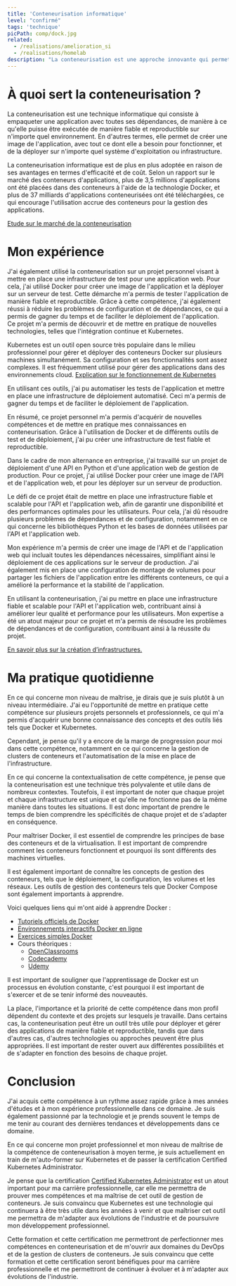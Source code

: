 ```yaml
---
title: 'Conteneurisation informatique'
level: "confirmé"
tags: 'technique'
picPath: comp/dock.jpg
related:
  - /realisations/amelioration_si
  - /realisations/homelab
description: "La conteneurisation est une approche innovante qui permet aux entreprises de déployer leurs applications avec une grande facilité et de manière reproductible."
---
```


# À quoi sert la conteneurisation ?

La conteneurisation est une technique informatique qui consiste à empaqueter une application avec toutes ses dépendances, de manière à ce qu'elle puisse être exécutée de manière fiable et reproductible sur n'importe quel environnement. En d'autres termes, elle permet de créer une image de l'application, avec tout ce dont elle a besoin pour fonctionner, et de la déployer sur n'importe quel système d'exploitation ou infrastructure.

La conteneurisation informatique est de plus en plus adoptée en raison de ses avantages en termes d'efficacité et de coût. Selon un rapport sur le marché des conteneurs d'applications, plus de 3,5 millions d'applications ont été placées dans des conteneurs à l'aide de la technologie Docker, et plus de 37 milliards d'applications conteneurisées ont été téléchargées, ce qui encourage l'utilisation accrue des conteneurs pour la gestion des applications.


[Etude sur le marché de la conteneurisation](https://www.mordorintelligence.com/fr/industry-reports/application-container-market)

# Mon expérience

J'ai également utilisé la conteneurisation sur un projet personnel visant à mettre en place une infrastructure de test pour une application web. Pour cela, j'ai utilisé Docker pour créer une image de l'application et la déployer sur un serveur de test. Cette démarche m'a permis de tester l'application de manière fiable et reproductible. Grâce à cette compétence, j'ai également réussi à réduire les problèmes de configuration et de dépendances, ce qui a permis de gagner du temps et de faciliter le déploiement de l'application. Ce projet m'a permis de découvrir et de mettre en pratique de nouvelles technologies, telles que l'intégration continue et Kubernetes.

Kubernetes est un outil open source très populaire dans le milieu professionnel pour gérer et déployer des conteneurs Docker sur plusieurs machines simultanément. Sa configuration et ses fonctionnalités sont assez complexes. Il est fréquemment utilisé pour gérer des applications dans des environnements cloud.
[Explication sur le fonctionnement de Kubernetes](https://kubernetes.io/fr/docs/concepts/overview/what-is-kubernetes/)

En utilisant ces outils, j'ai pu automatiser les tests de l'application et mettre en place une infrastructure de déploiement automatisé. Ceci m'a permis de gagner du temps et de faciliter le déploiement de l'application.

En résumé, ce projet personnel m'a permis d'acquérir de nouvelles compétences et de mettre en pratique mes connaissances en conteneurisation. Grâce à l'utilisation de Docker et de différents outils de test et de déploiement, j'ai pu créer une infrastructure de test fiable et reproductible.

Dans le cadre de mon alternance en entreprise, j'ai travaillé sur un projet de déploiement d'une API en Python et d'une application web de gestion de production. Pour ce projet, j'ai utilisé Docker pour créer une image de l'API et de l'application web, et pour les déployer sur un serveur de production.

Le défi de ce projet était de mettre en place une infrastructure fiable et scalable pour l'API et l'application web, afin de garantir une disponibilité et des performances optimales pour les utilisateurs. Pour cela, j'ai dû résoudre plusieurs problèmes de dépendances et de configuration, notamment en ce qui concerne les bibliothèques Python et les bases de données utilisées par l'API et l'application web.

Mon expérience m'a permis de créer une image de l'API et de l'application web qui incluait toutes les dépendances nécessaires, simplifiant ainsi le déploiement de ces applications sur le serveur de production. J'ai également mis en place une configuration de montage de volumes pour partager les fichiers de l'application entre les différents conteneurs, ce qui a amélioré la performance et la stabilité de l'application.

En utilisant la conteneurisation, j'ai pu mettre en place une infrastructure fiable et scalable pour l'API et l'application web, contribuant ainsi à améliorer leur qualité et performance pour les utilisateurs. Mon expertise a été un atout majeur pour ce projet et m'a permis de résoudre les problèmes de dépendances et de configuration, contribuant ainsi à la réussite du projet.

[En savoir plus sur la création d’infrastructures.](/competences/infra) 

# Ma pratique quotidienne

En ce qui concerne mon niveau de maîtrise, je dirais que je suis plutôt à un niveau intermédiaire. J'ai eu l'opportunité de mettre en pratique cette compétence sur plusieurs projets personnels et professionnels, ce qui m'a permis d'acquérir une bonne connaissance des concepts et des outils liés tels que Docker et Kubernetes.

Cependant, je pense qu'il y a encore de la marge de progression pour moi dans cette compétence, notamment en ce qui concerne la gestion de clusters de conteneurs et l'automatisation de la mise en place de l'infrastructure.

En ce qui concerne la contextualisation de cette compétence, je pense que la conteneurisation est une technique très polyvalente et utile dans de nombreux contextes. Toutefois, il est important de noter que chaque projet et chaque infrastructure est unique et qu'elle ne fonctionne pas de la même manière dans toutes les situations. Il est donc important de prendre le temps de bien comprendre les spécificités de chaque projet et de s'adapter en conséquence.

Pour maîtriser Docker, il est essentiel de comprendre les principes de base des conteneurs et de la virtualisation. Il est important de comprendre comment les conteneurs fonctionnent et pourquoi ils sont différents des machines virtuelles.

Il est également important de connaître les concepts de gestion des conteneurs, tels que le déploiement, la configuration, les volumes et les réseaux. Les outils de gestion des conteneurs tels que Docker Compose sont également importants à apprendre.

Voici quelques liens qui m'ont aidé à apprendre Docker :

-  [Tutoriels officiels de Docker](https://docs.docker.com/get-started/)
-  [Environnements interactifs Docker en ligne](https://training.play-with-docker.com/)
-  [Exercices simples Docker](https://docker-curriculum.com/)
- Cours théoriques :
    - [OpenClassrooms](https://openclassrooms.com/fr/courses/2035766-optimisez-votre-deploiement-en-creant-des-conteneurs-avec-docker)
    - [Codecademy](https://www.codecademy.com/learn/learn-docker)
    - [Udemy](https://www.udemy.com/topic/docker/)

Il est important de souligner que l'apprentissage de Docker est un processus en évolution constante, c'est pourquoi il est important de s'exercer et de se tenir informé des nouveautés.

La place, l'importance et la priorité de cette compétence dans mon profil dépendent du contexte et des projets sur lesquels je travaille. Dans certains cas, la conteneurisation peut être un outil très utile pour déployer et gérer des applications de manière fiable et reproductible, tandis que dans d'autres cas, d'autres technologies ou approches peuvent être plus appropriées. Il est important de rester ouvert aux différentes possibilités et de s'adapter en fonction des besoins de chaque projet.

# Conclusion

J'ai acquis cette compétence à un rythme assez rapide grâce à mes années d'études et à mon expérience professionnelle dans ce domaine. Je suis également passionné par la technologie et je prends souvent le temps de me tenir au courant des dernières tendances et développements dans ce domaine.

En ce qui concerne mon projet professionnel et mon niveau de maîtrise de la compétence de conteneurisation à moyen terme, je suis actuellement en train de m'auto-former sur Kubernetes et de passer la certification Certified Kubernetes Administrator.

Je pense que la certification [Certified Kubernetes Administrator](https://www.cncf.io/certification/cka/) est un atout important pour ma carrière professionnelle, car elle me permettra de prouver mes compétences et ma maîtrise de cet outil de gestion de conteneurs. Je suis convaincu que Kubernetes est une technologie qui continuera à être très utile dans les années à venir et que maîtriser cet outil me permettra de m'adapter aux évolutions de l'industrie et de poursuivre mon développement professionnel.

Cette formation et cette certification me permettront de perfectionner mes compétences en conteneurisation et de m'ouvrir aux domaines du DevOps et de la gestion de clusters de conteneurs. Je suis convaincu que cette formation et cette certification seront bénéfiques pour ma carrière professionnelle et me permettront de continuer à évoluer et à m'adapter aux évolutions de l'industrie.